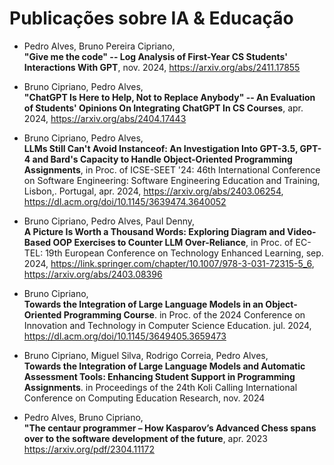 # Publicações sobre IA & Educação

* Pedro Alves, Bruno Pereira Cipriano, <br>**"Give me the code" -- Log Analysis of First-Year CS Students' Interactions With GPT**, nov. 2024, https://arxiv.org/abs/2411.17855

* Bruno Cipriano, Pedro Alves, <br>**"ChatGPT Is Here to Help, Not to Replace Anybody" -- An Evaluation of Students' Opinions On Integrating ChatGPT In CS Courses**, apr. 2024, https://arxiv.org/abs/2404.17443

* Bruno Cipriano, Pedro Alves, <br>**LLMs Still Can't Avoid Instanceof: An Investigation Into GPT-3.5, GPT-4 and Bard's Capacity to Handle Object-Oriented Programming Assignments**, in Proc. of ICSE-SEET '24: 46th International Conference on Software Engineering: Software Engineering Education and Training, Lisbon,. Portugal, apr. 2024, https://arxiv.org/abs/2403.06254, https://dl.acm.org/doi/10.1145/3639474.3640052

* Bruno Cipriano, Pedro Alves, Paul Denny, <br>**A Picture Is Worth a Thousand Words: Exploring Diagram and Video-Based OOP Exercises to Counter LLM Over-Reliance**, in Proc. of EC-TEL: 19th European Conference on Technology Enhanced Learning, sep. 2024, https://link.springer.com/chapter/10.1007/978-3-031-72315-5_6, https://arxiv.org/abs/2403.08396

* Bruno Cipriano, <br>**Towards the Integration of Large Language Models in an Object-Oriented Programming Course**. in Proc. of the 2024 Conference on Innovation and Technology in Computer Science Education. jul. 2024, https://dl.acm.org/doi/10.1145/3649405.3659473

* Bruno Cipriano, Miguel Silva, Rodrigo Correia, Pedro Alves, <br>**Towards the Integration of Large Language Models and Automatic Assessment Tools: Enhancing Student Support in Programming Assignments**. in Proceedings of the 24th Koli Calling International Conference on Computing Education Research, nov. 2024

* Pedro Alves, Bruno Cipriano, <br>**"The centaur programmer – How Kasparov’s Advanced Chess spans over to the software development of the future**, apr. 2023 https://arxiv.org/pdf/2304.11172
